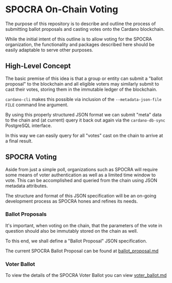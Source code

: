# SPOCRA On-Chain Voting
The purpose of this repository is to describe and outline the process of submitting ballot proposals and casting votes onto the Cardano blockchain.

While the initial intent of this outline is to allow voting for the SPOCRA organization, the functionality and packages described here should be easily adaptable to serve other purposes.

## High-Level Concept
The basic premise of this idea is that a group or entity can submit a "ballot proposal" to the blockchain and all eligible voters may similarly submit to cast their votes, storing them in the immutable ledger of the blockchain.

`cardano-cli` makes this possible via inclusion of the `--metadata-json-file FILE` command line argument.

By using this properly structured JSON format we can submit "meta" data to the chain and (at current) query it back out again via the `cardano-db-sync` PostgreSQL interface.

In this way we can easily query for all "votes" cast on the chain to arrive at a final result.

## SPOCRA Voting
Aside from just a simple poll, organizations such as SPOCRA will require some means of voter authentication as well as a limited time window to vote. This can be accomplished and queried from the chain using JSON metadata attributes.

The structure and format of this JSON specification will be an on-going development process as SPOCRA hones and refines its needs.

### Ballot Proposals
It's important, when voting on the chain, that the parameters of the vote in question should also be immutably stored on the chain as well.

To this end, we shall define a "Ballot Proposal" JSON specification.

The current SPOCRA Ballot Proposal can be found at [ballot_proposal.md](ballot_proposal.md)

### Voter Ballot
To view the details of the SPOCRA Voter Ballot you can view [voter_ballot.md](voter_ballot.md)
